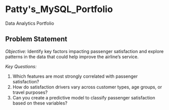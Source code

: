# Patty's_MySQL_Portfolio
Data Analytics Portfolio

## Problem Statement
*Objective:* Identify key factors impacting passenger satisfaction and explore patterns in the data that could help improve the airline’s service.

*Key Questions:*
1. Which features  are most strongly correlated with passenger satisfaction?
2. How do satisfaction drivers vary across customer types, age groups, or travel purposes?
3. Can you create a predictive model to classify passenger satisfaction based on these variables?
